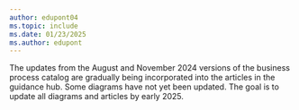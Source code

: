 ```yaml
---
author: edupont04
ms.topic: include
ms.date: 01/23/2025
ms.author: edupont
---
```

The updates from the August and November 2024 versions of the business process catalog are gradually being incorporated into the articles in the guidance hub. Some diagrams have not yet been updated. The goal is to update all diagrams and articles by early 2025.